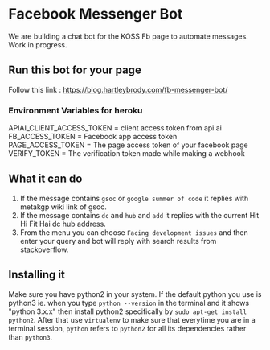 # Facebook Messenger Bot
We are building a chat bot for the KOSS Fb page to automate messages. Work in progress.

## Run this bot for your page 

Follow this link : https://blog.hartleybrody.com/fb-messenger-bot/

### Environment Variables for heroku 

APIAI_CLIENT_ACCESS_TOKEN = client access token from api.ai <br>
FB_ACCESS_TOKEN = Facebook app access token <br>
PAGE_ACCESS_TOKEN = The page access token of your facebook page <br>
VERIFY_TOKEN = The verification token made while making a webhook

## What it can do 
1. If the message contains `gsoc` or `google summer of code` it replies with metakgp wiki link of gsoc.<br>
2. If the message contains `dc` and `hub` and `add` it replies with the current Hit Hi Fit Hai dc hub address. <br>
3. From the menu you can choose `Facing development issues` and then enter your query and bot will reply with search results from stackoverflow.

## Installing it
Make sure you have python2 in your system. If the default python you use is python3 ie. when you type `python --version` in the terminal and it shows "python 3.x.x" then install python2 specifically by `sudo apt-get install python2`. After that use `virtualenv` to make sure that everytime you are in a terminal session, `python` refers to `python2` for all its dependencies rather than `python3`.
